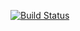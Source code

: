 [![Build Status](https://travis-ci.org/fkanehiro/simtrans.svg?branch=master)](https://travis-ci.org/fkanehiro/simtrans)
